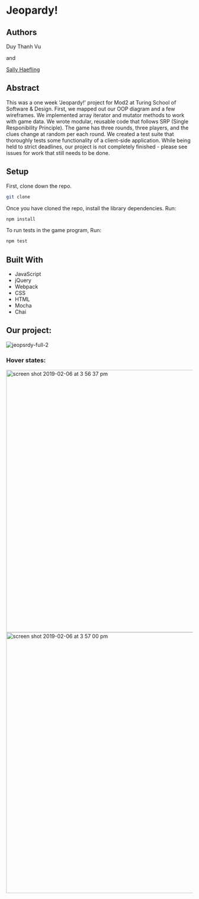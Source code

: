 # Jeopardy!

## Authors
Duy Thanh Vu

and

[Sally Haefling](https://github.com/SallyHaefling)

## Abstract

This was a one week 'Jeopardy!' project for Mod2 at Turing School of Software & Design. First, we mapped out our OOP diagram and a few wireframes. We implemented array iterator and mutator methods to work with game data. We wrote modular, reusable code that follows SRP (Single Responibility Principle). The game has three rounds, three players, and the clues change at random per each round. We created a test suite that thoroughly tests some functionality of a client-side application. While being held to strict deadlines, our project is not completely finished - please see issues for work that still needs to be done.

## Setup

First, clone down the repo.

```bash
git clone 
```

Once you have cloned the repo, install the library dependencies. Run:

```bash
npm install
```
To run tests in the game program, Run:
```bash
npm test
```

## Built With

* JavaScript
* jQuery
* Webpack
* CSS
* HTML
* Mocha 
* Chai

## Our project:


![jeopsrdy-full-2](https://user-images.githubusercontent.com/40863560/52424907-2b480500-2ab8-11e9-8873-1b2169379e2c.png)


### Hover states:


<img width="707" alt="screen shot 2019-02-06 at 3 56 37 pm" src="https://user-images.githubusercontent.com/40863560/52379815-c85b5d00-2a28-11e9-8242-17c4d29e2ae3.png">

<img width="703" alt="screen shot 2019-02-06 at 3 57 00 pm" src="https://user-images.githubusercontent.com/40863560/52379826-d27d5b80-2a28-11e9-9a76-85ac82aeb6d7.png">
